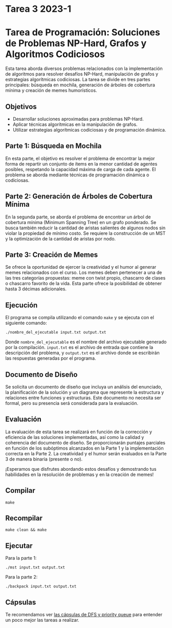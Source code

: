 # Tarea 3 2023-1
# Tarea de Programación: Soluciones de Problemas NP-Hard, Grafos y Algoritmos Codiciosos

Esta tarea aborda diversos problemas relacionados con la implementación de algoritmos para resolver desafíos NP-Hard, manipulación de grafos y estrategias algorítmicas codiciosas. La tarea se divide en tres partes principales: búsqueda en mochila, generación de árboles de cobertura mínima y creación de memes humorísticos.

## Objetivos

- Desarrollar soluciones aproximadas para problemas NP-Hard.
- Aplicar técnicas algorítmicas en la manipulación de grafos.
- Utilizar estrategias algorítmicas codiciosas y de programación dinámica.

## Parte 1: Búsqueda en Mochila

En esta parte, el objetivo es resolver el problema de encontrar la mejor forma de repartir un conjunto de ítems en la menor cantidad de agentes posibles, respetando la capacidad máxima de carga de cada agente. El problema se aborda mediante técnicas de programación dinámica o codiciosas.

## Parte 2: Generación de Árboles de Cobertura Mínima

En la segunda parte, se aborda el problema de encontrar un árbol de cobertura mínima (Minimum Spanning Tree) en un grafo ponderado. Se busca también reducir la cantidad de aristas salientes de algunos nodos sin violar la propiedad de mínimo costo. Se requiere la construcción de un MST y la optimización de la cantidad de aristas por nodo.

## Parte 3: Creación de Memes

Se ofrece la oportunidad de ejercer la creatividad y el humor al generar memes relacionados con el curso. Los memes deben pertenecer a una de las tres categorías propuestas: meme con twist propio, chascarro de clases o chascarro favorito de la vida. Esta parte ofrece la posibilidad de obtener hasta 3 décimas adicionales.

## Ejecución

El programa se compila utilizando el comando `make` y se ejecuta con el siguiente comando:

```
./nombre_del_ejecutable input.txt output.txt
```

Donde `nombre_del_ejecutable` es el nombre del archivo ejecutable generado por la compilación. `input.txt` es el archivo de entrada que contiene la descripción del problema, y `output.txt` es el archivo donde se escribirán las respuestas generadas por el programa.

## Documento de Diseño

Se solicita un documento de diseño que incluya un análisis del enunciado, la planificación de la solución y un diagrama que represente la estructura y relaciones entre funciones y estructuras. Este documento no necesita ser formal, pero su presencia será considerada para la evaluación.

## Evaluación

La evaluación de esta tarea se realizará en función de la corrección y eficiencia de las soluciones implementadas, así como la calidad y coherencia del documento de diseño. Se proporcionarán puntajes parciales en función de los subóptimos alcanzados en la Parte 1 y la implementación correcta en la Parte 2. La creatividad y el humor serán evaluados en la Parte 3 de manera binaria (presente o no).

¡Esperamos que disfrutes abordando estos desafíos y demostrando tus habilidades en la resolución de problemas y en la creación de memes!
## Compilar

```
make
```

## Recompilar

```
make clean && make
```

## Ejecutar

Para la parte 1:
```
./mst input.txt output.txt
```

Para la parte 2:
```
./backpack input.txt output.txt
```

## Cápsulas
Te recomendamos ver [las cápsulas de DFS y priority queue](https://github.com/IIC2133-PUC/2022-2#material-complementario) para entender un poco mejor las tareas a realizar.
